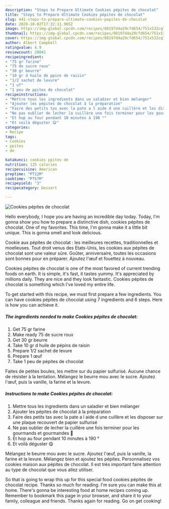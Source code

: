 ```yaml
---
description: "Steps to Prepare Ultimate Cookies pépites de chocolat"
title: "Steps to Prepare Ultimate Cookies pépites de chocolat"
slug: 441-steps-to-prepare-ultimate-cookies-pepites-de-chocolat
date: 2020-10-02T17:32:11.965Z
image: https://img-global.cpcdn.com/recipes/08197d4a29cfd654/751x532cq70/cookies-pepites-de-chocolat-photo-principale-de-la-recette.jpg
thumbnail: https://img-global.cpcdn.com/recipes/08197d4a29cfd654/751x532cq70/cookies-pepites-de-chocolat-photo-principale-de-la-recette.jpg
cover: https://img-global.cpcdn.com/recipes/08197d4a29cfd654/751x532cq70/cookies-pepites-de-chocolat-photo-principale-de-la-recette.jpg
author: Albert Campbell
ratingvalue: 4.9
reviewcount: 20041
recipeingredient:
- "75 gr farine"
- "75 de sucre roux"
- "30 gr beurre"
- "10 gr d huile de ppins de raisin"
- "1/2 sachet de levure"
- "1 uf"
- "1 peu de ppites de chocolat"
recipeinstructions:
- "Mettre tous les ingredients dans un saladier et bien mélanger"
- "Ajouter les pépites de chocolat à la préparation"
- "Faire des petits tas avec la pate a l aide d une cuillère et les disposer sur une plaque recouvert de papier sulfurisé"
- "Ne pas oublier de lecher la cuillère une fois terminer pour les gourmands et gourmandes 🤭"
- "Et hop au four pendant 10 minutes à 190 °"
- "Et voilà déguster 😋"
categories:
- Recipe
tags:
- cookies
- ppites
- de

katakunci: cookies ppites de 
nutrition: 125 calories
recipecuisine: American
preptime: "PT12M"
cooktime: "PT57M"
recipeyield: "3"
recipecategory: Dessert

---
```



![Cookies pépites de chocolat](https://img-global.cpcdn.com/recipes/08197d4a29cfd654/751x532cq70/cookies-pepites-de-chocolat-photo-principale-de-la-recette.jpg)

Hello everybody, I hope you are having an incredible day today. Today, I'm gonna show you how to prepare a distinctive dish, cookies pépites de chocolat. One of my favorites. This time, I'm gonna make it a little bit unique. This is gonna smell and look delicious.

Cookie aux pépites de chocolat : les meilleures recettes, traditionnelles et moelleuses. Tout droit venus des Etats-Unis, les cookies aux pépites de chocolat sont une valeur sûre. Goûter, anniversaire, toutes les occasions sont bonnes pour en préparer. Ajoutez l&#39;œuf et fouettez à nouveau.

Cookies pépites de chocolat is one of the most favored of current trending foods on earth. It is simple, it's fast, it tastes yummy. It's appreciated by millions daily. They are nice and they look fantastic. Cookies pépites de chocolat is something which I've loved my entire life.


To get started with this recipe, we must first prepare a few ingredients. You can have cookies pépites de chocolat using 7 ingredients and 6 steps. Here is how you can achieve it.

<!--inarticleads1-->

##### The ingredients needed to make Cookies pépites de chocolat:

1. Get 75 gr farine
1. Make ready 75 de sucre roux
1. Get 30 gr beurre
1. Take 10 gr d huile de pépins de raisin
1. Prepare 1/2 sachet de levure
1. Prepare 1 œuf
1. Take 1 peu de pépites de chocolat


Faites de petites boules, les mettre sur du papier sulfurisé. Aucune chance de résister à la tentation. Mélangez le beurre mou avec le sucre. Ajoutez l&#39;œuf, puis la vanille, la farine et la levure. 

<!--inarticleads2-->

##### Instructions to make Cookies pépites de chocolat:

1. Mettre tous les ingredients dans un saladier et bien mélanger
1. Ajouter les pépites de chocolat à la préparation
1. Faire des petits tas avec la pate a l aide d une cuillère et les disposer sur une plaque recouvert de papier sulfurisé
1. Ne pas oublier de lecher la cuillère une fois terminer pour les gourmands et gourmandes 🤭
1. Et hop au four pendant 10 minutes à 190 °
1. Et voilà déguster 😋


Mélangez le beurre mou avec le sucre. Ajoutez l&#39;œuf, puis la vanille, la farine et la levure. Mélangez bien et ajoutez les pépites. Personnalisez vos cookies maison aux pépites de chocolat. Il est très important faire attention au type de chocolat que vous allez utiliser. 

So that is going to wrap this up for this special food cookies pépites de chocolat recipe. Thanks so much for reading. I'm sure you can make this at home. There's gonna be interesting food at home recipes coming up. Remember to bookmark this page in your browser, and share it to your family, colleague and friends. Thanks again for reading. Go on get cooking!
